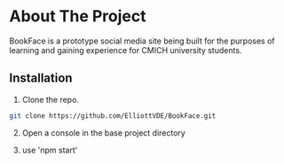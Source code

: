 # About The Project

BookFace is a prototype social media site being built for the purposes of learning and gaining experience for CMICH university students. 

## Installation

1. Clone the repo.
```sh
git clone https://github.com/ElliottVDE/BookFace.git
```

2. Open a console in the base project directory

3. use 'npm start'